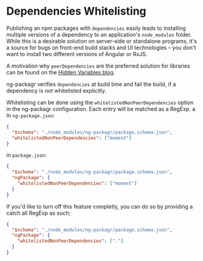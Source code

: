 # Dependencies Whitelisting

Publishing an npm packages with `dependencies` easily leads to installing multiple versions of a dependency to an application's `node_modules` folder. While this is a desirable solution on server-side or standalone programs, it's a source for bugs on front-end build stacks and UI technologies – you don't want to install two different versions of Angular or RxJS.

A motivation why `peerDependencies` are the preferred solution for libraries can be found on the [Hidden Variables blog](https://blog.domenic.me/peer-dependencies).

ng-packagr verifies `dependencies` at build time and fail the build, if a dependency is not whitelisted explicitly.

Whitelisting can be done using the `whitelistedNonPeerDependencies` option in the ng-packagr configuration. Each entry will be matched as a RegExp.
a
In `ng-package.json`:

```json
{
  "$schema": "./node_modules/ng-packagr/package.schema.json",
  "whitelistedNonPeerDependencies": ["moment"]
}
```

in `package.json`:

```json
{
  "$schema": "./node_modules/ng-packagr/package.schema.json",
  "ngPackage": {
    "whitelistedNonPeerDependencies": ["moment"]
  }
}
```

If you'd like to turn off this feature completly, you can do so by providing a catch all RegExp as such;

```json
{
  "$schema": "./node_modules/ng-packagr/package.schema.json",
  "ngPackage": {
    "whitelistedNonPeerDependencies": ["."]
  }
}
```
